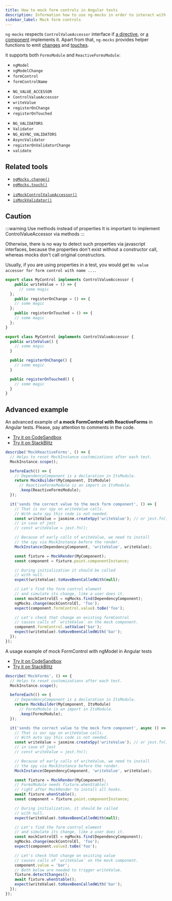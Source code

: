 ```yaml
---
title: How to mock form controls in Angular tests
description: Information how to use ng-mocks in order to interact with mock form controls in Angular tests
sidebar_label: Mock form controls
---
```


`ng-mocks` respects `ControlValueAccessor` interface if [a directive](../api/MockDirective.md),
or [a component](../api/MockComponent.md) implements it.
Apart from that, `ng-mocks` provides helper functions to emit [changes](../api/ngMocks/change.md) and [touches](../api/ngMocks/touch.md).

it supports both `FormsModule` and `ReactiveFormsModule`:

- `ngModel`
- `ngModelChange`
- `formControl`
- `formControlName`

* `NG_VALUE_ACCESSOR`
* `ControlValueAccessor`
* `writeValue`
* `registerOnChange`
* `registerOnTouched`

- `NG_VALIDATORS`
- `Validator`
- `NG_ASYNC_VALIDATORS`
- `AsyncValidator`
- `registerOnValidatorChange`
- `validate`

## Related tools

- [`ngMocks.change()`](../api/ngMocks/change.md)
- [`ngMocks.touch()`](../api/ngMocks/touch.md)

* [`isMockControlValueAccessor()`](../api/helpers/isMockControlValueAccessor.md)
* [`isMockValidator()`](../api/helpers/isMockValidator.md)

## Caution

:::warning Use methods instead of properties
It is important to implement ControlValueAccessor via methods
:::

Otherwise, there is no way to detect such properties via javascript interfaces,
because the properties don't exist without a constructor call, whereas mocks don't call original constructors.

Usually, if you are using properties in a test, you would get `No value accessor for form control with name ...`. 

```ts title="Wrong definition via properties"
export class MyControl implements ControlValueAccessor {
	public writeValue = () => {
	  // some magic
  };
	public registerOnChange = () => {
    // some magic
  };
	public registerOnTouched = () => {
    // some magic
  };
}
```

```ts title="Correct definition via methods"
export class MyControl implements ControlValueAccessor {
  public writeValue() {
    // some magic
  }

  public registerOnChange() {
    // some magic
  }

  public registerOnTouched() {
    // some magic
  }
}
```

## Advanced example

An advanced example of **a mock FormControl with ReactiveForms** in Angular tests.
Please, pay attention to comments in the code.

- [Try it on CodeSandbox](https://codesandbox.io/s/github/help-me-mom/ng-mocks-sandbox/tree/tests?file=/src/examples/MockReactiveForms/test.spec.ts&initialpath=%3Fspec%3DMockReactiveForms)
- [Try it on StackBlitz](https://stackblitz.com/github/help-me-mom/ng-mocks-sandbox/tree/tests?file=src/examples/MockReactiveForms/test.spec.ts&initialpath=%3Fspec%3DMockReactiveForms)

```ts title="https://github.com/help-me-mom/ng-mocks/blob/master/examples/MockReactiveForms/test.spec.ts"
describe('MockReactiveForms', () => {
  // Helps to reset MockInstance customizations after each test.
  MockInstance.scope();

  beforeEach(() => {
    // DependencyComponent is a declaration in ItsModule. 
    return MockBuilder(MyComponent, ItsModule)
      // ReactiveFormsModule is an import in ItsModule.
      .keep(ReactiveFormsModule);
  });

  it('sends the correct value to the mock form component', () => {
    // That is our spy on writeValue calls.
    // With auto spy this code is not needed.
    const writeValue = jasmine.createSpy('writeValue'); // or jest.fn();
    // in case of jest
    // const writeValue = jest.fn();

    // Because of early calls of writeValue, we need to install
    // the spy via MockInstance before the render.
    MockInstance(DependencyComponent, 'writeValue', writeValue);

    const fixture = MockRender(MyComponent);
    const component = fixture.point.componentInstance;

    // During initialization it should be called
    // with null.
    expect(writeValue).toHaveBeenCalledWith(null);

    // Let's find the form control element
    // and simulate its change, like a user does it.
    const mockControlEl = ngMocks.find(DependencyComponent);
    ngMocks.change(mockControlEl, 'foo');
    expect(component.formControl.value).toBe('foo');

    // Let's check that change on existing formControl
    // causes calls of `writeValue` on the mock component.
    component.formControl.setValue('bar');
    expect(writeValue).toHaveBeenCalledWith('bar');
  });
});
```

A usage example of mock FormControl with ngModel in Angular tests

- [Try it on CodeSandbox](https://codesandbox.io/s/github/help-me-mom/ng-mocks-sandbox/tree/tests?file=/src/examples/MockForms/test.spec.ts&initialpath=%3Fspec%3DMockForms)
- [Try it on StackBlitz](https://stackblitz.com/github/help-me-mom/ng-mocks-sandbox/tree/tests?file=src/examples/MockForms/test.spec.ts&initialpath=%3Fspec%3DMockForms)

```ts title="https://github.com/help-me-mom/ng-mocks/blob/master/examples/MockForms/test.spec.ts"
describe('MockForms', () => {
  // Helps to reset customizations after each test.
  MockInstance.scope();

  beforeEach(() => {
    // DependencyComponent is a declaration in ItsModule.
    return MockBuilder(MyComponent, ItsModule)
      // FormsModule is an import in ItsModule.
      .keep(FormsModule);
  });

  it('sends the correct value to the mock form component', async () => {
    // That is our spy on writeValue calls.
    // With auto spy this code is not needed.
    const writeValue = jasmine.createSpy('writeValue'); // or jest.fn();
    // in case of jest
    // const writeValue = jest.fn();

    // Because of early calls of writeValue, we need to install
    // the spy via MockInstance before the render.
    MockInstance(DependencyComponent, 'writeValue', writeValue);

    const fixture = MockRender(MyComponent);
    // FormsModule needs fixture.whenStable()
    // right after MockRender to install all hooks.
    await fixture.whenStable();
    const component = fixture.point.componentInstance;

    // During initialization, it should be called
    // with null.
    expect(writeValue).toHaveBeenCalledWith(null);

    // Let's find the form control element
    // and simulate its change, like a user does it.
    const mockControlEl = ngMocks.find(DependencyComponent);
    ngMocks.change(mockControlEl, 'foo');
    expect(component.value).toBe('foo');

    // Let's check that change on existing value
    // causes calls of `writeValue` on the mock component.
    component.value = 'bar';
    // Both below are needed to trigger writeValue.
    fixture.detectChanges();
    await fixture.whenStable();
    expect(writeValue).toHaveBeenCalledWith('bar');
  });
});
```
